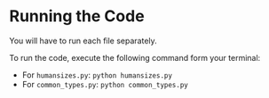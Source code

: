 # Running the Code 
You will have to run each file separately.

To run the code, execute the following command form your terminal:

- For `humansizes.py`: `python humansizes.py`
- For `common_types.py`: `python common_types.py`
